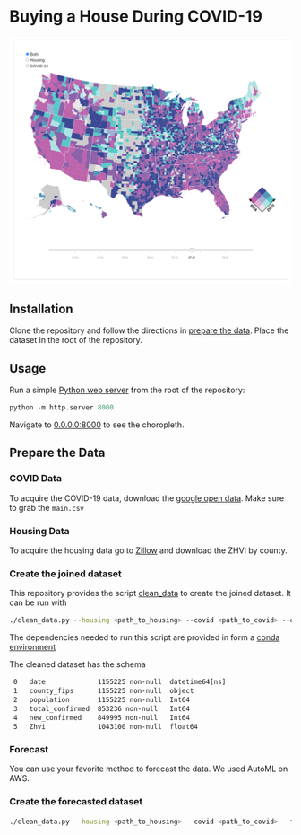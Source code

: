 # Buying a House During COVID-19

![Choropleth](assets/choropleth.png)

## Installation

Clone the repository and follow the directions in [prepare the data](prepare-the-data). Place the dataset in the root of the repository.

## Usage

Run a simple [Python web server](https://docs.python.org/3/library/http.server.html) from the root of the repository:

```python
python -m http.server 8000
```

Navigate to [0.0.0.0:8000](http://0.0.0.0:8000/) to see the choropleth.

## Prepare the Data

### COVID Data
To acquire the COVID-19 data, download the [google open data](https://github.com/GoogleCloudPlatform/covid-19-open-data). Make sure to grab the `main.csv`

### Housing Data
To acquire the housing data go to [Zillow](https://www.zillow.com/research/data/) and download the ZHVI by county.

### Create the joined dataset
This repository provides the script [clean_data](/clean_data.py) to create the joined dataset. It can be run with
```bash
./clean_data.py --housing <path_to_housing> --covid <path_to_covid> --output <output_file_name>
```
The dependencies needed to run this script are provided in form a [conda environment](/covid_housing_env.yml)

The cleaned dataset has the schema
```
 0   date             1155225 non-null  datetime64[ns]
 1   county_fips      1155225 non-null  object
 2   population       1155225 non-null  Int64
 3   total_confirmed  853236 non-null   Int64
 4   new_confirmed    849995 non-null   Int64
 5   Zhvi             1043100 non-null  float64
 ```

### Forecast
You can use your favorite method to forecast the data. We used AutoML on AWS.

### Create the forecasted dataset
```bash
./clean_data.py --housing <path_to_housing> --covid <path_to_covid> --forecast <output_file_name> --output <output_file_name>
```
